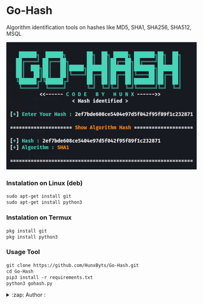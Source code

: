 # Go-Hash
Algorithm identification tools on hashes like MD5, SHA1, SHA256, SHA512, MSQL

<img src="https://github.com/HunxByts/Go-Hash/blob/main/asset/Go-Hash.png"/>

### Instalation on Linux (deb)
```
sudo apt-get install git
sudo apt-get install python3
```

### Instalation on Termux
```
pkg install git
pkg install python3
```

### Usage Tool
```
git clone https://github.com/HunxByts/Go-Hash.git
cd Go-Hash
pip3 install -r requirements.txt
python3 gohash.py
```

<details>
<summary>:zap: Author :</summary>
- <strong><a href="https://github.com/HunxByts">HunxByts</a></strong>

